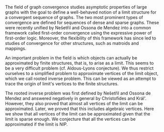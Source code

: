 









The field of graph convergence studies asymptotic properties of large graphs with the goal to define a well-behaved notion of a limit structure for a convergent sequence of graphs.
The two most prominent types of convergence are defined for sequences of dense and sparse graphs.
These were recently unified by Nešetřil and Ossona de Mendez into a common framework called first-order convergence using the expressive power of first-order logic.
Moreover, the flexibility of this framework has since led to studies of convergence for other structures, such as matroids and mappings.

An important problem in the field is which objects can actually be approximated by finite structures, that is, to arise as a limit.
This seems to be a very difficult problem (cf. Aldous-Lyons conjecture).
We thus restrict ourselves to a simplified problem to approximate vertices of the limit object, which we call rooted inverse problem.
This can be viewed as an attempt to trace the origin of limit's vertices to the finite structures.

The rooted inverse problem was first defined by Nešetřil and Ossona de Mendez and answered negatively in general by Christofides and Král'.
However, they also proved that almost all vertices of the limit can be approximated.
Later, we proved that this includes algebraic vertices.
Here we show that all vertices of the limit can be approximated given that the limit is sparse enough.
We conjecture that all the vertices can be approximated if the limit is NIP.
